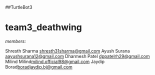 ##TurtleBot3
# team3_deathwing
*members:*

Shresth Sharma <shresth31sharma@gmail.com>
Ayush Surana <aayushsurana12@gmail.com>
Dharmesh Patel <dppatelrh29@gmail.com>
Milind Milind<milind.official98@gmail.com>
Jaydip Borad<boradjaydip.bj@gmail.com>

